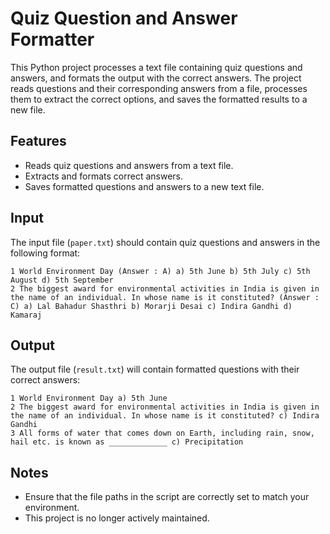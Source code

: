 # Quiz Question and Answer Formatter

This Python project processes a text file containing quiz questions and answers, and formats the output with the correct answers. The project reads questions and their corresponding answers from a file, processes them to extract the correct options, and saves the formatted results to a new file.

## Features

- Reads quiz questions and answers from a text file.
- Extracts and formats correct answers.
- Saves formatted questions and answers to a new text file.

## Input

The input file (`paper.txt`) should contain quiz questions and answers in the following format:
```
1 World Environment Day (Answer : A) a) 5th June b) 5th July c) 5th August d) 5th September
2 The biggest award for environmental activities in India is given in the name of an individual. In whose name is it constituted? (Answer : C) a) Lal Bahadur Shasthri b) Morarji Desai c) Indira Gandhi d) Kamaraj
```
## Output

The output file (`result.txt`) will contain formatted questions with their correct answers:
```
1 World Environment Day a) 5th June
2 The biggest award for environmental activities in India is given in the name of an individual. In whose name is it constituted? c) Indira Gandhi
3 All forms of water that comes down on Earth, including rain, snow, hail etc. is known as _____________ c) Precipitation
```
## Notes

- Ensure that the file paths in the script are correctly set to match your environment.
- This project is no longer actively maintained.

